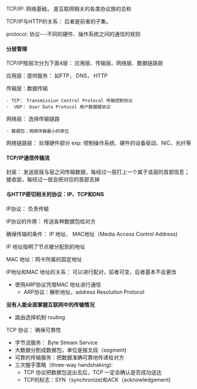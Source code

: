 TCP/IP: 网络基础， 是互联网相关的各类协议族的总称

TCP/IP与HTTP的关系： 后者是前者的子集。

protocol: 协议---不同的硬件、操作系统之间的通信的规则

#### 分层管理

TCP/IP按层次分为下面4层： 应用层、传输层、网络层、数据链路层

应用层：提供服务：  如FTP， DNS， HTTP

传输层：数据传输

	- TCP： Transmission Control Protocol 传输控制协议
	-  UDP： User Data Protocol 用户数据报协议

网络层： 选择传输链路

	- 数据包：网络传输最小的单位

网络链路层： 处理硬件部分 exp: 控制操作系统、硬件的设备驱动、NIC、光纤等

#### TCP/IP通信传输流

封装： 发送层层与层之间传输数据，每经过一层打上一个属于该层的首部信息；接收层，每经过一层会把对应的首部去掉

#### 与HTTP密切相关的协议：IP、TCP和DNS

IP协议： 负责传输

IP协议的作用： 传送各种数据包给对方

确保传输的条件： IP 地址、 MAC地址（Media Access Control Address)

IP 地址指明了节点被分配到的地址

MAC 地址：网卡所属的固定地址

IP地址和MAC 地址的关系： 可以进行配对，前者可变，后者基本不会更改

- 使用ARP协议凭借MAC 地址进行通信
  - ARP协议：解析地址，address Resolution Protocol

**没有人能全面掌握互联网中的传输情况**

- 路由选择机制 routing

TCP 协议： 确保可靠性

- 字节流服务： Byte Stream Service
- 大数据分割成数据包，单位是报文段（segment)
- 可靠的传输服务：把数据准确可靠地传递给对方
- 三次握手策略（three-way handshaking): 
  - TCP 协议把数据包送出去后，TCP 一定会确认是否成功送达
  - TCP的标志：SYN（synchronize)和ACK（acknowledgement)





